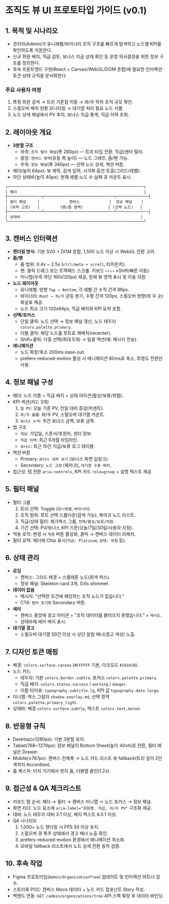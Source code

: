 # 조직도 뷰 UI 프로토타입 가이드 (v0.1)

## 1. 목적 및 시나리오
- 관리자(Admin)가 유니레벨/바이너리 조직 구조를 빠르게 탐색하고 노드별 KPI를 확인하도록 지원한다.
- 신규 회원 배치, 직급 검토, 보너스 지급 상태 확인 등 운영 의사결정을 위한 정보 구조를 정의한다.
- 후속 프론트엔드 구현(React + Canvas/WebGL/DOM 혼합)에 필요한 인터랙션·토큰·상태 규칙을 문서화한다.

### 주요 사용자 여정
1. 특정 회원 검색 → 트리 기준점 이동 → 좌/우 하위 조직 규모 확인.
2. 스필오버 배치 현황 모니터링 → 대기열 처리 필요 노드 식별.
3. 노드 상세 패널에서 PV 추이, 보너스 지급 통계, 직급 이력 조회.

## 2. 레이아웃 개요
- **3분할 구조**
  - 좌측: `조직 필터 패널`(폭 280px) — 트리 타입 전환, 직급/센터 필터.
  - 중앙: `캔버스 영역`(유동 폭·높이) — 노드 그래프, 줌/팬 가능.
  - 우측: `정보 패널`(폭 340px) — 선택 노드 상세, 액션 버튼.
- 헤더(높이 64px): 뷰 제목, 검색 입력, 시각화 옵션 토글(그리드/레벨).
- 하단 상태바(높이 40px): 현재 레벨·노드 수·실패 큐 카운트 표시.

```
┌────────────────────────────────────────────────────────────┐
│ 헤더                                                        │
├───────────────┬───────────────────────────────┬──────────────┤
│ 필터 패널     │             캔버스             │  정보 패널    │
│ (좌측 고정)   │         (팬/줌 영역)           │ (선택 노드)   │
├───────────────┴───────────────────────────────┴──────────────┤
│ 상태바                                                     │
└────────────────────────────────────────────────────────────┘
```

## 3. 캔버스 인터랙션
- **렌더링 방식**: 기본 SVG + DOM 혼합, 1,500 노드 이상 시 WebGL 전환 고려.
- **줌/팬**
  - 줌 범위: 0.4x ~ 2.5x (`ctrl/meta + scroll`, 터치핀치).
  - 팬: 클릭 드래그 또는 트랙패드 스크롤. 키보드 `←↑↓→` ±Shift(빠른 이동).
  - 미니맵(우측 하단 160x120px) 제공, 현재 뷰 영역 표시 및 이동 지원.
- **노드 레이아웃**
  - 유니레벨: 방향 `Top → Bottom`, 각 레벨 간 수직 간격 96px.
  - 바이너리: `Root → 좌/우` 균등 분기, 수평 간격 120px, 스필오버 방향(좌 우 순) 화살표 제공.
  - 노드 최소 크기 120x64px, 직급 배지와 KPI 요약 포함.
- **선택/포커스**
  - 단일 클릭: 노드 선택 → 정보 패널 갱신, 노드 테두리 `colors.palette.primary`.
  - 더블 클릭: 해당 노드를 루트로 재배치(recenter).
  - Shift+클릭: 다중 선택(최대 5개) → 일괄 액션(예: 메시지 전송).
- **애니메이션**
  - 노드 확장/축소 200ms ease-out.
  - prefers-reduced-motion 활성 시 애니메이션 80ms로 축소, 투명도 전환만 사용.

## 4. 정보 패널 구성
- 헤더: 노드 이름 + 직급 배지 + 상태 아이콘(활성/보류/위험).
- KPI 섹션(카드 3개)
  1. `일 PV`: 오늘 기준 PV, 전일 대비 증감(퍼센트).
  2. `좌/우 볼륨`: 좌/우 PV, 스필오버 대기열 카운트.
  3. `보너스 누적`: 주간 보너스 금액, 보류 금액.
- 탭 구조
  - `개요`: 가입일, 스폰서/후원자, 센터 정보.
  - `직급 이력`: 최근 6개월 타임라인.
  - `보너스`: 최근 10건 지급/보류 로그 테이블.
- 액션 버튼
  - Primary: `보너스 세부 보기` (보너스 화면 딥링크).
  - Secondary: `노드 고정` (북마크), `대기열 수동 배치`.
- 접근성: 탭 전환 `aria-controls`, KPI 카드 `role=group` + 설명 텍스트 제공.

## 5. 필터 패널
- 필터 그룹
  1. 트리 선택: Toggle (`유니레벨`, `바이너리`).
  2. 조직 범위: 루트 선택 드롭다운(검색 가능), 북마크 노드 리스트.
  3. 직급/상태 필터: 체크박스 그룹, `전체/활성/보류/위험`.
  4. 기간 선택: PV/보너스 KPI 기준(오늘/7일/30일/사용자 지정).
- 적용 로직: 변경 시 `적용` 버튼 활성화, 클릭 → 캔버스 데이터 리패치.
- 필터 요약: 헤더에 Chip 표시(`직급: Platinum`, `상태: 위험` 등).

## 6. 상태 관리
- **로딩**
  - 캔버스: 그리드 배경 + 스켈레톤 노드(회색 박스).
  - 정보 패널: Skeleton card 3개, 0.6s shimmer.
- **데이터 없음**
  - 메시지: "선택한 조건에 해당하는 조직 노드가 없습니다."
  - CTA: `필터 초기화` Secondary 버튼.
- **에러**
  - 캔버스 중앙에 경고 아이콘 + "조직 데이터를 불러오지 못했습니다." + `재시도`.
  - 상태바에 에러 배지 표시.
- **대기열 경고**
  - 스필오버 대기열 50건 이상 시 상단 알림 배너(경고 색상) 노출.

## 7. 디자인 토큰 매핑
- 배경: `colors.surface.canvas` (`#FFFFFF` 기본, 다크모드 `#101010`).
- 노드 카드
  - 테두리: 기본 `colors.border.subtle`, 포커스 `colors.palette.primary`.
  - 직급 배지: `colors.status.success` / `warning` / `danger`.
  - 이름 타이포: `typography.subtitle.lg`, KPI 값 `typography.data.large`.
- 미니맵: 박스 그림자 `shadow.overlay.md`, 선택 영역 `colors.palette.primary_light`.
- 상태바: 배경 `colors.surface.subtle`, 텍스트 `colors.text.muted`.

## 8. 반응형 규칙
- Desktop(≥1280px): 기본 3분할 유지.
- Tablet(768~1279px): 정보 패널이 Bottom Sheet(높이 40vh)로 전환, 필터 패널은 Drawer.
- Mobile(≤767px): 캔버스 전체폭 → 노드 카드 리스트 뷰 fallback(트리 깊이 2단계까지 Accordion).
- 줌 제스처: 터치 기기에서 핀치 줌, 더블탭 줌인(1.2x).

## 9. 접근성 & QA 체크리스트
- 키보드 탭 순서: 헤더 → 필터 → 캔버스 미니맵 → 노드 포커스 → 정보 패널.
- 화면 리더: 노드 요소에 `aria-label="회원명, 직급, 좌/우 PV"` 구조화 제공.
- 대비: 노드 테두리 대비 3:1 이상, 배지 텍스트 4.5:1 이상.
- QA 시나리오
  1. 1,000+ 노드 렌더링 시 FPS 50 이상 유지.
  2. 스필오버 큐 폭주 상태에서 경고 배너 노출 확인.
  3. prefers-reduced-motion 환경에서 애니메이션 최소화.
  4. 모바일 fallback 리스트에서 노드 상세 전환 동작 검증.

## 10. 후속 작업
- Figma 프로토타입(`Admin/OrganizationTree`) 업데이트 및 인터랙션 파트너 검수.
- 스토리북 POC: 캔버스 Mock 데이터 + 노드 카드 컴포넌트 Story 작성.
- 백엔드 연동: `GET /admin/organizations/tree` API 스펙 확정 후 데이터 바인딩.
